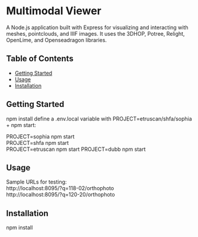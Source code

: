 # Multimodal Viewer
A Node.js application built with Express for visualizing and interacting with meshes, pointclouds, and IIIF images. It uses the 3DHOP, Potree, Relight, OpenLime, and Openseadragon libraries.

## Table of Contents
- [Getting Started](#getting-started)
- [Usage](#usage)
- [Installation](#installation)

## Getting Started

npm install
define a .env.local variable with PROJECT=etruscan/shfa/sophia + npm start:  

PROJECT=sophia npm start  
PROJECT=shfa npm start  
PROJECT=etruscan npm start
PROJECT=dubb npm start  

## Usage

Sample URLs for testing:  
http://localhost:8095/?q=118-02/orthophoto  
http://localhost:8095/?q=120-20/orthophoto  

## Installation

npm install

